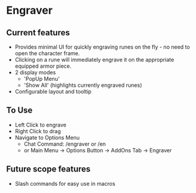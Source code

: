 # Engraver

## Current features
- Provides minimal UI for quickly engraving runes on the fly - no need to open the character frame.
- Clicking on a rune will immediately engrave it on the appropriate equipped armor piece.
- 2 display modes
  - 'PopUp Menu'
  - 'Show All' (highlights currently engraved runes)
- Configurable layout and tooltip

## To Use
- Left Click to engrave
- Right Click to drag
- Navigate to Options Menu
  - Chat Command: /engraver or /en
  - or Main Menu -> Options Button -> AddOns Tab -> Engraver
 
## Future scope features
- Slash commands for easy use in macros
